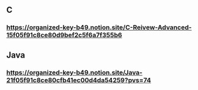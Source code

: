 ## C
### https://organized-key-b49.notion.site/C-Reivew-Advanced-15f05f91c8ce80d9bef2c5f6a7f355b6

## Java
### https://organized-key-b49.notion.site/Java-21f05f91c8ce80cfb41ec00d4da54259?pvs=74
